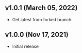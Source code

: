 ## v1.0.1 (March 05, 2022)
* Get latest from forked branch

## v1.0.0 (Nov 17, 2021)

* Initial release
